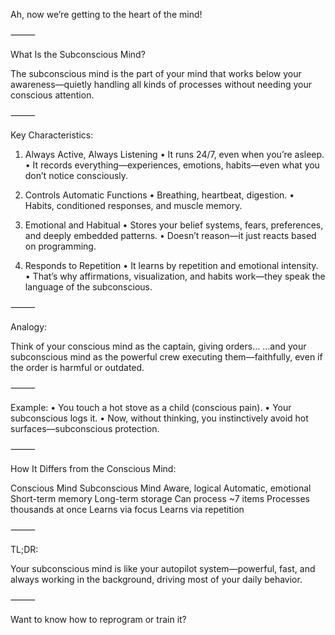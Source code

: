 Ah, now we’re getting to the heart of the mind!

⸻

What Is the Subconscious Mind?

The subconscious mind is the part of your mind that works below your awareness—quietly handling all kinds of processes without needing your conscious attention.

⸻

Key Characteristics:

1. Always Active, Always Listening
	•	It runs 24/7, even when you’re asleep.
	•	It records everything—experiences, emotions, habits—even what you don’t notice consciously.

2. Controls Automatic Functions
	•	Breathing, heartbeat, digestion.
	•	Habits, conditioned responses, and muscle memory.

3. Emotional and Habitual
	•	Stores your belief systems, fears, preferences, and deeply embedded patterns.
	•	Doesn’t reason—it just reacts based on programming.

4. Responds to Repetition
	•	It learns by repetition and emotional intensity.
	•	That’s why affirmations, visualization, and habits work—they speak the language of the subconscious.

⸻

Analogy:

Think of your conscious mind as the captain, giving orders…
…and your subconscious mind as the powerful crew executing them—faithfully, even if the order is harmful or outdated.

⸻

Example:
	•	You touch a hot stove as a child (conscious pain).
	•	Your subconscious logs it.
	•	Now, without thinking, you instinctively avoid hot surfaces—subconscious protection.

⸻

How It Differs from the Conscious Mind:

Conscious Mind	Subconscious Mind
Aware, logical	Automatic, emotional
Short-term memory	Long-term storage
Can process ~7 items	Processes thousands at once
Learns via focus	Learns via repetition



⸻

TL;DR:

Your subconscious mind is like your autopilot system—powerful, fast, and always working in the background, driving most of your daily behavior.

⸻

Want to know how to reprogram or train it?